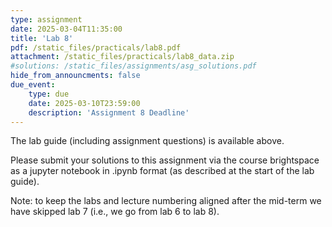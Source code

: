 ```yaml
---
type: assignment
date: 2025-03-04T11:35:00
title: 'Lab 8'
pdf: /static_files/practicals/lab8.pdf
attachment: /static_files/practicals/lab8_data.zip
#solutions: /static_files/assignments/asg_solutions.pdf
hide_from_announcments: false
due_event: 
    type: due
    date: 2025-03-10T23:59:00
    description: 'Assignment 8 Deadline'
---
```


The lab guide (including assignment questions) is available above.

Please submit your solutions to this assignment via the course brightspace as a jupyter notebook in .ipynb format (as described at the start of the lab guide).

Note: to keep the labs and lecture numbering aligned after the mid-term we have skipped lab 7 (i.e., we go from lab 6 to lab 8).
